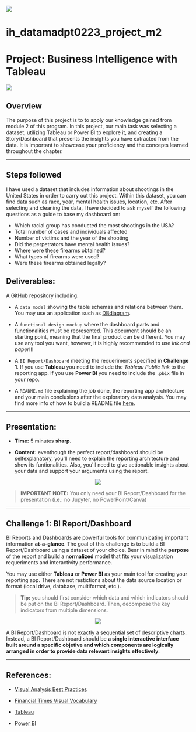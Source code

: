 <p align="left"><img src="https://cdn-images-1.medium.com/max/184/1*2GDcaeYIx_bQAZLxWM4PsQ@2x.png"></p>

# __ih_datamadpt0223_project_m2__
# Project: Business Intelligence with Tableau

<p align="left"><img src="https://unilytics.com/wp-content/uploads/2017/02/challenge-accepted.png"></p>

## Overview

The purpose of this project is to to apply our knowledge gained from module 2 of this program. In this project, our main task was selecting a dataset, utilizing Tableau or Power BI to explore it, and creating a Story/Dashboard that presents the insights you have extracted from the data. It is important to showcase your proficiency and the concepts learned throughout the chapter.

---

## Steps followed

I have used a dataset that includes information about shootings in the United States in order to carry out this project. Within this dataset, you can find data such as race, year, mental health issues, location, etc. After selecting and cleaning the data, I have decided to ask myself the following questions as a guide to base my dashboard on:

- Which racial group has conducted the most shootings in the USA?
- Total number of cases and individuals affected
- Number of victims and the year of the shooting
- Did the perpetrators have mental health issues?
- Where were these firearms obtained?
- What types of firearms were used?
- Were these firearms obtained legally?


## **Deliverables:**

A GitHub repository including:

- A `data model` showing the table schemas and relations between them. You may use an application such as [DBdiagram](https://dbdiagram.io/).

- A `functional design mockup` where the dashboard parts and functionalities must be represented. This document should be an starting point, meaning that the final product can be different. You may use any tool you want, however, it is highly recommended to use _ink and paper_!!!

- A `BI Report/Dashboard` meeting the requeriments specified in __Challenge 1__. If you use __Tableau__ you need to include the _Tableau Public link_ to the reporting app. If you use __Power BI__ you need to include the `.pbix` file in your repo. 

- A `README.md` file explaining the job done, the reporting app architecture and your main conclusions after the exploratory data analysis. You may find more info of how to build a README file [here](https://github.com/potacho/data-project-template/blob/master/README.md).



---



## **Presentation:**

- __Time:__ 5 minutes __sharp__.

- __Content:__ eventhough the perfect report/dashboard should be selfexplanatory, you'll need to explain the reporting architecture and show its funtionalities. Also, you'll need to give actionable insights about your data and support your arguments using the report.

<p align="center"><img src="https://media.giphy.com/media/1Ygis29YXMS35cW90I/giphy.gif"></p>


> __IMPORTANT NOTE:__ You only need your BI Report/Dashboard for the presentation (i.e.: no Jupyter, no PowerPoint/Canva)



---



## __Challenge 1: BI Report/Dashboard__

BI Reports and Dashboards are powerful tools for communicating important information __at-a-glance__. The goal of this challenge is to build a BI Report/Dashboard using a dataset of your choice. Bear in mind the __purpose__ of the report and build a __normalized__ model that fits your visualization requeriments and interactivity performance.

You may use either __Tableau__ or __Power BI__ as your main tool for creating your reporting app. There are not restictions about the data source location or format (local drive, database, multiformat, etc.).

> __Tip:__ you should first consider which data and which indicators should be put on the BI Report/Dashboard. Then, decompose the key indicators from multiple dimensions. 

<p align="center"><img src="https://media.giphy.com/media/l46Cy1rHbQ92uuLXa/giphy.gif"></p>


A BI Report/Dashboard is not exactly a sequential set of descriptive charts. Instead, a BI Report/Dashboard should be __a single interactive interface built around a specific objetive and which components are logically arranged in order to provide data relevant insights effectively__.



---



## **References:**

- [Visual Analysis Best Practices](https://github.com/ih-datapt-mad/ih_datamadpt0223_project_m2/blob/main/images/visual-analysis-guidebook.pdf)

- [Financial Times Visual Vocabulary](https://github.com/ft-interactive/chart-doctor/tree/master/visual-vocabulary)

- [Tableau](https://github.com/ih-datapt-mad/dataptmad0223_lessons/blob/main/m2/20230510_bi_tableau.md)

- [Power BI](https://github.com/ih-datapt-mad/dataptmad0223_lessons/blob/main/m2/20230513_bi_pbi.md)